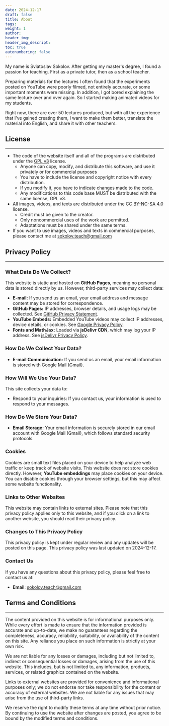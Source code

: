 ```yaml
---
date: 2024-12-17
draft: false
title: About
tags: 
weight: 1
author: 
header_img: 
header_img_descript: 
toc: true
autonumbering: false
---
```

My name is Sviatoslav Sokolov. After getting my master's degree, I found a passion for teaching. First as a private tutor, then as a school teacher. 

Preparing materials for the lectures I often found that the experiments posted on YouTube were poorly filmed, not entirely accurate, or some important moments were missing. In addition, I got bored explaining the same lecture over and over again. So I started making animated videos for my students.

Right now, there are over 50 lectures produced, but with all the experience that I've gained creating them, I want to make them better, translate the material into English, and share it with other teachers. 

## License
---
- The code of the website itself and all of the programs are distributed under the [GPL v3](https://www.gnu.org/licenses/gpl-3.0.en.html) license.
	- Anyone can copy, modify, and distribute this software, and use it privately or for commercial purposes
	- You have to include the license and copyright notice with every distribution.
	- If you modify it, you have to indicate changes made to the code.
	- Any modifications to this code base MUST be distributed with the same license, GPL v3.
- All images, videos, and texts are distributed under the [CC BY-NC-SA 4.0](https://creativecommons.org/licenses/by-nc-sa/4.0/) license.
	- Credit must be given to the creator.
	- Only noncommercial uses of the work are permitted.
	- Adaptations must be shared under the same terms.
- If you want to use images, videos and texts in commercial purposes, please contact me at sokolov.teach@gmail.com

## Privacy Policy
---
### What Data Do We Collect?
This website is static and hosted on **GitHub Pages**, meaning no personal data is stored directly by us. However, third-party services may collect data:
- **E-mail:** If you send us an email, your email address and message content may be stored for correspondence.  
- **GitHub Pages:** IP addresses, browser details, and usage logs may be collected. See [GitHub Privacy Statement](https://docs.github.com/en/site-policy/privacy-policies/github-privacy-statement).  
- **YouTube Embeds:** Embedded YouTube videos may collect IP addresses, device details, or cookies. See [Google Privacy Policy](https://policies.google.com/privacy).  
- **Fonts and MathJax:** Loaded via **jsDelivr CDN**, which may log your IP address. See [jsDelivr Privacy Policy](https://www.jsdelivr.com/terms/privacy-policy).  
### How Do We Collect Your Data?
- **E-mail Communication:** If you send us an email, your email information is stored with Google Mail (Gmail).
### How Will We Use Your Data?
This site collects your data to:
- Respond to your inquiries: If you contact us, your information is used to respond to your messages.
### How Do We Store Your Data?
- **Email Storage:** Your email information is securely stored in our email account with Google Mail (Gmail), which follows standard security protocols.
### Cookies
Cookies are small text files placed on your device to help analyze web traffic or keep track of website visits. This website does not store cookies directly. 
However, **YouTube embeddings** may place cookies on your device. 
You can disable cookies through your browser settings, but this may affect some website functionality.
### Links to Other Websites
This website may contain links to external sites. Please note that this privacy policy applies only to this website, and if you click on a link to another website, you should read their privacy policy.
### Changes to This Privacy Policy
This privacy policy is kept under regular review and any updates will be posted on this page. This privacy policy was last updated on 2024-12-17.
### Contact Us
If you have any questions about this privacy policy, please feel free to contact us at:
- **Email**: [sokolov.teach@gmail.com](mailto:sokolov.teach@gmail.com)

## Terms and Conditions
---
The content provided on this website is for informational purposes only. While every effort is made to ensure that the information provided is accurate and up-to-date, we make no guarantees regarding the completeness, accuracy, reliability, suitability, or availability of the content on this site. Any reliance you place on such information is strictly at your own risk.

We are not liable for any losses or damages, including but not limited to, indirect or consequential losses or damages, arising from the use of this website. This includes, but is not limited to, any information, products, services, or related graphics contained on the website.

Links to external websites are provided for convenience and informational purposes only; we do not endorse nor take responsibility for the content or accuracy of external websites. We are not liable for any issues that may arise from the use of third-party links.

We reserve the right to modify these terms at any time without prior notice. By continuing to use the website after changes are posted, you agree to be bound by the modified terms and conditions.